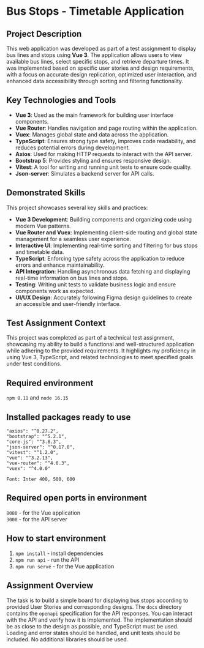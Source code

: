 # Bus Stops - Timetable Application

## Project Description

This web application was developed as part of a test assignment to display bus lines and stops using **Vue 3**. The application allows users to view available bus lines, select specific stops, and retrieve departure times. It was implemented based on specific user stories and design requirements, with a focus on accurate design replication, optimized user interaction, and enhanced data accessibility through sorting and filtering functionality.

## Key Technologies and Tools

- **Vue 3**: Used as the main framework for building user interface components.
- **Vue Router**: Handles navigation and page routing within the application.
- **Vuex**: Manages global state and data across the application.
- **TypeScript**: Ensures strong type safety, improves code readability, and reduces potential errors during development.
- **Axios**: Used for making HTTP requests to interact with the API server.
- **Bootstrap 5**: Provides styling and ensures responsive design.
- **Vitest**: A tool for writing and running unit tests to ensure code quality.
- **Json-server**: Simulates a backend server for API calls.

## Demonstrated Skills

This project showcases several key skills and practices:

- **Vue 3 Development**: Building components and organizing code using modern Vue patterns.
- **Vue Router and Vuex**: Implementing client-side routing and global state management for a seamless user experience.
- **Interactive UI**: Implementing real-time sorting and filtering for bus stops and timetable data.
- **TypeScript**: Enforcing type safety across the application to reduce errors and enhance maintainability.
- **API Integration**: Handling asynchronous data fetching and displaying real-time information on bus lines and stops.
- **Testing**: Writing unit tests to validate business logic and ensure components work as expected.
- **UI/UX Design**: Accurately following Figma design guidelines to create an accessible and user-friendly interface.

## Test Assignment Context

This project was completed as part of a technical test assignment, showcasing my ability to build a functional and well-structured application while adhering to the provided requirements. It highlights my proficiency in using Vue 3, TypeScript, and related technologies to meet specified goals under test conditions.


## Required environment
`npm 8.11` and `node 16.15`

## Installed packages ready to use
    "axios": "^0.27.2",
    "bootstrap": "^5.2.1",
    "core-js": "^3.8.3",
    "json-server": "^0.17.0",
    "vitest": "^1.2.0",
    "vue": "^3.2.13",
    "vue-router": "^4.0.3",
    "vuex": "^4.0.0"

`Font: Inter 400, 500, 600`

## Required open ports in environment
`8080` - for the Vue application <br/>
`3000` - for the API server

## How to start environment
1. `npm install` - install dependencies
2. `npm run api` - run the API
3. `npm run serve` - for the Vue application

## Assignment Overview
The task is to build a simple board for displaying bus stops according to provided User Stories and corresponding designs. The `docs` directory contains the `openapi` specification for the API responses. You can interact with the API and verify how it is implemented. The implementation should be as close to the design as possible, and TypeScript must be used. Loading and error states should be handled, and unit tests should be included. No additional libraries should be used.
